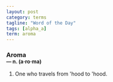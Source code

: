 ```yaml
---
layout: post
category: terms
tagline: "Word of the Day"
tags: [alpha_a]
term: aroma
---
```


<h3>Aroma<br/> <small>&mdash; n. (a<span>&middot;</span>ro<span>&middot;</span>ma)</small></h3>
<p><ol>
<li>One who travels from 'hood to 'hood.</li>
</ol></p>
